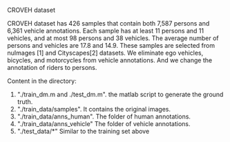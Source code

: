 CROVEH dataset

CROVEH dataset has 426 samples that contain both 7,587 persons and 6,361 vehicle annotations.
Each sample has at least 11 persons and 11 vehicles, and at most 98 persons and 38 vehicles.
The average number of persons and vehicles are 17.8 and 14.9.
These samples are selected from nuImages [1] and Cityscapes[2] datasets. We eliminate ego vehicles, bicycles, and motorcycles from vehicle annotations. And we change the annotation of riders to persons.

Content in the directory:
1. "./train_dm.m and ./test_dm.m". the matlab script to generate the ground truth.
2. "./train_data/samples". It contains the original images.
3. "./train_data/anns_human". The folder of human annotations.
4. "./train_data/anns_vehicle" The folder of vehicle annotations.
5. "./test_data/*" Similar to the training set above
